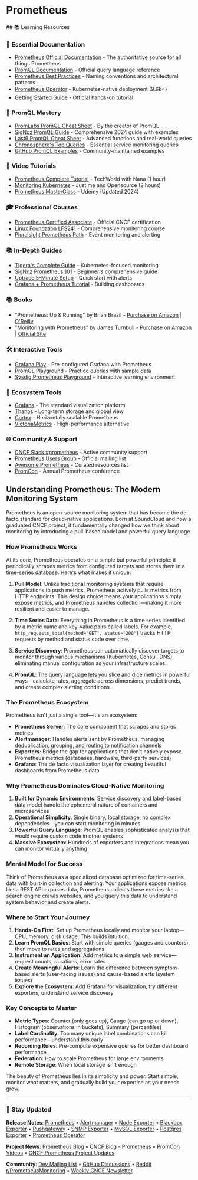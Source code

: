 # Prometheus

<GitHubButtons />
## 📚 Learning Resources

### 📖 Essential Documentation
- [Prometheus Official Documentation](https://prometheus.io/docs/) - The authoritative source for all things Prometheus
- [PromQL Documentation](https://prometheus.io/docs/prometheus/latest/querying/basics/) - Official query language reference
- [Prometheus Best Practices](https://prometheus.io/docs/practices/) - Naming conventions and architectural patterns
- [Prometheus Operator](https://github.com/prometheus-operator/prometheus-operator) - Kubernetes-native deployment (9.6k⭐)
- [Getting Started Guide](https://prometheus.io/docs/prometheus/latest/getting_started/) - Official hands-on tutorial

### 📝 PromQL Mastery
- [PromLabs PromQL Cheat Sheet](https://promlabs.com/promql-cheat-sheet/) - By the creator of PromQL
- [SigNoz PromQL Guide](https://signoz.io/guides/promql-cheat-sheet/) - Comprehensive 2024 guide with examples
- [Last9 PromQL Cheat Sheet](https://last9.io/blog/promql-cheat-sheet/) - Advanced functions and real-world queries
- [Chronosphere's Top Queries](https://chronosphere.io/learn/top-3-queries-to-add-to-your-promql-cheat-sheet/) - Essential service monitoring queries
- [GitHub PromQL Examples](https://github.com/jitendra-1217/promql.cheat.sheet) - Community-maintained examples

### 🎥 Video Tutorials
- [Prometheus Complete Tutorial](https://www.youtube.com/watch?v=9TJx7QTrTyo) - TechWorld with Nana (1 hour)
- [Monitoring Kubernetes](https://www.youtube.com/watch?v=QoDqxm7ybLc) - Just me and Opensource (2 hours)
- [Prometheus MasterClass](https://www.udemy.com/course/prometheus-monitoring/) - Udemy (Updated 2024)

### 🎓 Professional Courses
- [Prometheus Certified Associate](https://training.linuxfoundation.org/certification/prometheus-certified-associate/) - Official CNCF certification
- [Linux Foundation LFS241](https://training.linuxfoundation.org/training/monitoring-systems-and-services-with-prometheus-lfs241/) - Comprehensive monitoring course
- [Pluralsight Prometheus Path](https://www.pluralsight.com/paths/event-monitoring-and-alerting-with-prometheus) - Event monitoring and alerting

### 📚 In-Depth Guides
- [Tigera's Complete Guide](https://www.tigera.io/learn/guides/prometheus-monitoring/) - Kubernetes-focused monitoring
- [SigNoz Prometheus 101](https://signoz.io/guides/prometheus-monitoring-101/) - Beginner's comprehensive guide
- [Uptrace 5-Minute Setup](https://uptrace.dev/blog/prometheus-monitoring) - Quick start with alerts
- [Grafana + Prometheus Tutorial](https://grafana.com/docs/grafana/latest/getting-started/get-started-grafana-prometheus/) - Building dashboards

### 📚 Books
- "Prometheus: Up & Running" by Brian Brazil - [Purchase on Amazon](https://www.amazon.com/Prometheus-Infrastructure-Application-Performance-Monitoring/dp/1492034142) | [O'Reilly](https://www.oreilly.com/library/view/prometheus-up/9781492034131/)
- "Monitoring with Prometheus" by James Turnbull - [Purchase on Amazon](https://www.amazon.com/Monitoring-Prometheus-James-Turnbull-ebook/dp/B07DPH8MN9) | [Official Site](https://www.prometheusbook.com/)

### 🛠️ Interactive Tools
- [Grafana Play](https://play.grafana.org/) - Pre-configured Grafana with Prometheus
- [PromQL Playground](https://play.grafana.org/d/000000062/prometheus-demo-dashboard) - Practice queries with sample data
- [Sysdig Prometheus Playground](https://www.sysdig.com/blog/getting-started-with-promql-cheatsheet) - Interactive learning environment

### 🚀 Ecosystem Tools
- [Grafana](https://grafana.com/) - The standard visualization platform
- [Thanos](https://thanos.io/) - Long-term storage and global view
- [Cortex](https://cortexmetrics.io/) - Horizontally scalable Prometheus
- [VictoriaMetrics](https://victoriametrics.com/) - High-performance alternative

### 🌐 Community & Support
- [CNCF Slack #prometheus](https://slack.cncf.io/) - Active community support
- [Prometheus Users Group](https://groups.google.com/g/prometheus-users) - Official mailing list
- [Awesome Prometheus](https://github.com/roaldnefs/awesome-prometheus) - Curated resources list
- [PromCon](https://promcon.io/) - Annual Prometheus conference

## Understanding Prometheus: The Modern Monitoring System

Prometheus is an open-source monitoring system that has become the de facto standard for cloud-native applications. Born at SoundCloud and now a graduated CNCF project, it fundamentally changed how we think about monitoring by introducing a pull-based model and powerful query language.

### How Prometheus Works

At its core, Prometheus operates on a simple but powerful principle: it periodically scrapes metrics from configured targets and stores them in a time-series database. Here's what makes it unique:

1. **Pull Model**: Unlike traditional monitoring systems that require applications to push metrics, Prometheus actively pulls metrics from HTTP endpoints. This design choice means your applications simply expose metrics, and Prometheus handles collection—making it more resilient and easier to manage.

2. **Time Series Data**: Everything in Prometheus is a time series identified by a metric name and key-value pairs called labels. For example, `http_requests_total{method="GET", status="200"}` tracks HTTP requests by method and status code over time.

3. **Service Discovery**: Prometheus can automatically discover targets to monitor through various mechanisms (Kubernetes, Consul, DNS), eliminating manual configuration as your infrastructure scales.

4. **PromQL**: The query language lets you slice and dice metrics in powerful ways—calculate rates, aggregate across dimensions, predict trends, and create complex alerting conditions.

### The Prometheus Ecosystem

Prometheus isn't just a single tool—it's an ecosystem:

- **Prometheus Server**: The core component that scrapes and stores metrics
- **Alertmanager**: Handles alerts sent by Prometheus, managing deduplication, grouping, and routing to notification channels
- **Exporters**: Bridge the gap for applications that don't natively expose Prometheus metrics (databases, hardware, third-party services)
- **Grafana**: The de facto visualization layer for creating beautiful dashboards from Prometheus data

### Why Prometheus Dominates Cloud-Native Monitoring

1. **Built for Dynamic Environments**: Service discovery and label-based data model handle the ephemeral nature of containers and microservices
2. **Operational Simplicity**: Single binary, local storage, no complex dependencies—you can start monitoring in minutes
3. **Powerful Query Language**: PromQL enables sophisticated analysis that would require custom code in other systems
4. **Massive Ecosystem**: Hundreds of exporters and integrations mean you can monitor virtually anything

### Mental Model for Success

Think of Prometheus as a specialized database optimized for time-series data with built-in collection and alerting. Your applications expose metrics like a REST API exposes data, Prometheus collects these metrics like a search engine crawls websites, and you query this data to understand system behavior and create alerts.

### Where to Start Your Journey

1. **Hands-On First**: Set up Prometheus locally and monitor your laptop—CPU, memory, disk usage. This builds intuition.
2. **Learn PromQL Basics**: Start with simple queries (gauges and counters), then move to rates and aggregations
3. **Instrument an Application**: Add metrics to a simple web service—request counts, durations, error rates
4. **Create Meaningful Alerts**: Learn the difference between symptom-based alerts (user-facing issues) and cause-based alerts (system issues)
5. **Explore the Ecosystem**: Add Grafana for visualization, try different exporters, understand service discovery

### Key Concepts to Master

- **Metric Types**: Counter (only goes up), Gauge (can go up or down), Histogram (observations in buckets), Summary (percentiles)
- **Label Cardinality**: Too many unique label combinations can kill performance—understand this early
- **Recording Rules**: Pre-compute expensive queries for better dashboard performance
- **Federation**: How to scale Prometheus for large environments
- **Remote Storage**: When local storage isn't enough

The beauty of Prometheus lies in its simplicity and power. Start simple, monitor what matters, and gradually build your expertise as your needs grow.

---

### 📡 Stay Updated

**Release Notes**: [Prometheus](https://github.com/prometheus/prometheus/releases) • [Alertmanager](https://github.com/prometheus/alertmanager/releases) • [Node Exporter](https://github.com/prometheus/node_exporter/releases) • [Blackbox Exporter](https://github.com/prometheus/blackbox_exporter/releases) • [Pushgateway](https://github.com/prometheus/pushgateway/releases) • [SNMP Exporter](https://github.com/prometheus/snmp_exporter/releases) • [MySQL Exporter](https://github.com/prometheus/mysqld_exporter/releases) • [Postgres Exporter](https://github.com/prometheus-community/postgres_exporter/releases) • [Prometheus Operator](https://github.com/prometheus-operator/prometheus-operator/releases)

**Project News**: [Prometheus Blog](https://prometheus.io/blog/) • [CNCF Blog - Prometheus](https://www.cncf.io/blog/?_sft_projects=prometheus) • [PromCon Videos](https://www.youtube.com/@PrometheusIo/videos) • [CNCF Prometheus Project Updates](https://www.cncf.io/projects/prometheus/)

**Community**: [Dev Mailing List](https://groups.google.com/g/prometheus-developers) • [GitHub Discussions](https://github.com/prometheus/prometheus/discussions) • [Reddit r/PrometheusMonitoring](https://www.reddit.com/r/PrometheusMonitoring/) • [Weekly CNCF Newsletter](https://www.cncf.io/kubeweekly/)

